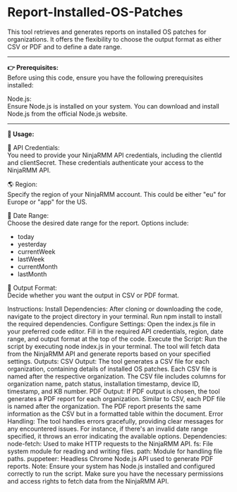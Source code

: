 # Report-Installed-OS-Patches
This tool retrieves and generates reports on installed OS patches for organizations. It offers the flexibility to choose the output format as either CSV or PDF and to define a date range.

----------------------------------------------------------------------

**👉 Prerequisites:**<br>
Before using this code, ensure you have the following prerequisites installed:
</br>

Node.js: </br>
Ensure Node.js is installed on your system. You can download and install Node.js from the official Node.js website.

----------------------------------------------------------------------

**🚀 Usage:**

🔑 API Credentials: <br>
You need to provide your NinjaRMM API credentials, including the clientId and clientSecret. These credentials authenticate your access to the NinjaRMM API.

🌎 Region: <br>
Specify the region of your NinjaRMM account. This could be either "eu" for Europe or "app" for the US.

📅 Date Range: <br>
Choose the desired date range for the report. Options include:
- today
- yesterday
- currentWeek
- lastWeek
- currentMonth
- lastMonth

💾 Output Format: <br>
Decide whether you want the output in CSV or PDF format.

Instructions:
Install Dependencies:
After cloning or downloading the code, navigate to the project directory in your terminal.
Run npm install to install the required dependencies.
Configure Settings:
Open the index.js file in your preferred code editor.
Fill in the required API credentials, region, date range, and output format at the top of the code.
Execute the Script:
Run the script by executing node index.js in your terminal.
The tool will fetch data from the NinjaRMM API and generate reports based on your specified settings.
Outputs:
CSV Output: The tool generates a CSV file for each organization, containing details of installed OS patches.
Each CSV file is named after the respective organization.
The CSV file includes columns for organization name, patch status, installation timestamp, device ID, timestamp, and KB number.
PDF Output: If PDF output is chosen, the tool generates a PDF report for each organization.
Similar to CSV, each PDF file is named after the organization.
The PDF report presents the same information as the CSV but in a formatted table within the document.
Error Handling:
The tool handles errors gracefully, providing clear messages for any encountered issues.
For instance, if there's an invalid date range specified, it throws an error indicating the available options.
Dependencies:
node-fetch: Used to make HTTP requests to the NinjaRMM API.
fs: File system module for reading and writing files.
path: Module for handling file paths.
puppeteer: Headless Chrome Node.js API used to generate PDF reports.
Note:
Ensure your system has Node.js installed and configured correctly to run the script.
Make sure you have the necessary permissions and access rights to fetch data from the NinjaRMM API.
